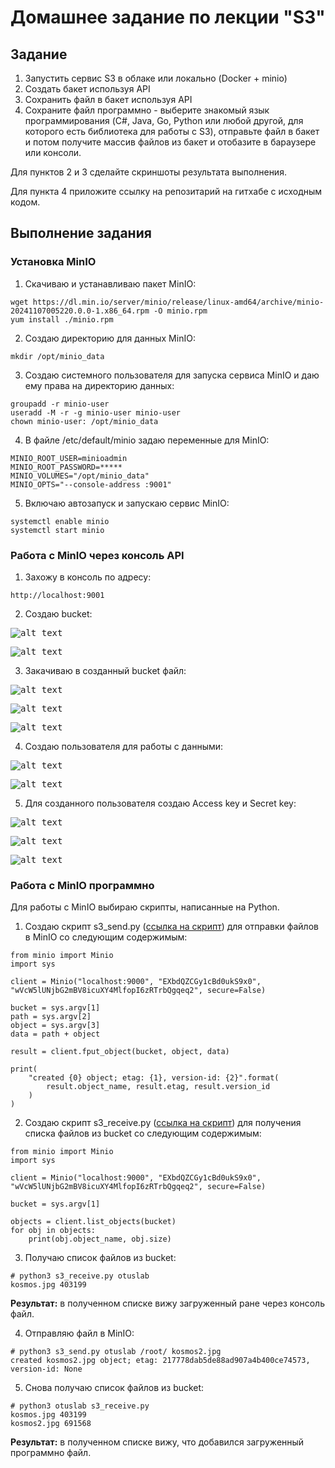 # Домашнее задание по лекции "S3"

## Задание

1. Запустить сервис S3 в облаке или локально (Docker + minio)
2. Создать бакет используя API
3. Сохранить файл в бакет используя API
4. Сохраните файл программно - выберите знакомый язык программирования (C#, Java, Go, Python или любой другой, для которого есть библиотека для работы с S3), отправьте файл в бакет и потом получите массив файлов из бакет и отобазите в бараузере или консоли.

Для пунктов 2 и 3 сделайте скриншоты результата выполнения.

Для пункта 4 приложите ссылку на репозитарий на гитхабе с исходным кодом.

## Выполнение задания

### Установка MinIO

1. Скачиваю и устанавливаю пакет MinIO:
```
wget https://dl.min.io/server/minio/release/linux-amd64/archive/minio-20241107005220.0.0-1.x86_64.rpm -O minio.rpm
yum install ./minio.rpm
```

2. Создаю директорию для данных MinIO:
```
mkdir /opt/minio_data
```

3. Создаю системного пользователя для запуска сервиса MinIO и даю ему права на директорию данных:
```
groupadd -r minio-user
useradd -M -r -g minio-user minio-user
chown minio-user: /opt/minio_data
```

4. В файле /etc/default/minio задаю переменные для MinIO:
```
MINIO_ROOT_USER=minioadmin
MINIO_ROOT_PASSWORD=*****
MINIO_VOLUMES="/opt/minio_data"
MINIO_OPTS="--console-address :9001"
```

5. Включаю автозапуск и запускаю сервис MinIO:
```
systemctl enable minio
systemctl start minio
```

### Работа с MinIO через консоль API

1. Захожу в консоль по адресу:
```
http://localhost:9001
```

2. Создаю bucket:

<kbd>![alt text](./14_S3/01.jpg)</kbd>

<kbd>![alt text](./14_S3/02.jpg)</kbd>

3. Закачиваю в созданный bucket файл:

<kbd>![alt text](./14_S3/03.jpg)</kbd>

<kbd>![alt text](./14_S3/04.jpg)</kbd>

<kbd>![alt text](./14_S3/05.jpg)</kbd>

4. Создаю пользователя для работы с данными:

<kbd>![alt text](./14_S3/06.jpg)</kbd>

<kbd>![alt text](./14_S3/07.jpg)</kbd>

5. Для созданного пользователя создаю Access key и Secret key:

<kbd>![alt text](./14_S3/08.jpg)</kbd>

<kbd>![alt text](./14_S3/09.jpg)</kbd>

<kbd>![alt text](./14_S3/10.jpg)</kbd>

### Работа с MinIO программно

Для работы с MinIO выбираю скрипты, написанные на Python.

1. Создаю скрипт s3_send.py ([ссылка на скрипт](https://github.com/Ionin-IV/DZ_OTUS/blob/main/14_S3/s3_send.py)) для отправки файлов в MinIO со следующим содержимым:
```
from minio import Minio
import sys

client = Minio("localhost:9000", "EXbdQZCGy1cBd0ukS9x0", "wVcW5lUNjbG2mBV8icuXY4MlfopI6zRTrbQgqeq2", secure=False)

bucket = sys.argv[1]
path = sys.argv[2]
object = sys.argv[3]
data = path + object

result = client.fput_object(bucket, object, data)

print(
    "created {0} object; etag: {1}, version-id: {2}".format(
        result.object_name, result.etag, result.version_id
    )
)
```

2. Создаю скрипт s3_receive.py ([ссылка на скрипт](https://github.com/Ionin-IV/DZ_OTUS/blob/main/14_S3/s3_receive.py)) для получения списка файлов из bucket со следующим содержимым:
```
from minio import Minio
import sys

client = Minio("localhost:9000", "EXbdQZCGy1cBd0ukS9x0", "wVcW5lUNjbG2mBV8icuXY4MlfopI6zRTrbQgqeq2", secure=False)

bucket = sys.argv[1]

objects = client.list_objects(bucket)
for obj in objects:
    print(obj.object_name, obj.size)
```

3. Получаю список файлов из bucket:
```
# python3 s3_receive.py otuslab
kosmos.jpg 403199
```

__Результат:__ в полученном списке вижу загруженный ране через консоль файл.

4. Отправляю файл в MinIO:
```
# python3 s3_send.py otuslab /root/ kosmos2.jpg
created kosmos2.jpg object; etag: 217778dab5de88ad907a4b400ce74573, version-id: None
```

5. Снова получаю список файлов из bucket:
```
# python3 otuslab s3_receive.py
kosmos.jpg 403199
kosmos2.jpg 691568
```

__Результат:__ в полученном списке вижу, что добавился загруженный программно файл.
